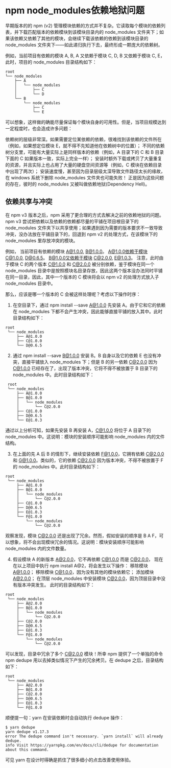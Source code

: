 
# npm node_modules依赖地狱问题
早期版本的的 npm (v2) 管理模块依赖的方式并不复杂。它读取每个模块的依赖列表，并下载匹配版本的依赖模块到该模块目录内的 node_modules 文件夹下；如果该依赖又依赖了其他的模块，会继续下载该依赖的依赖到该模块目录的 node_modules 文件夹下——如此递归执行下去，最终形成一颗庞大的依赖树。

例如，当前项目有依赖的模块 A, B, A 又依赖于模块 C, D, B 又依赖于模块 C, E，此时，项目的 node_modules 目录结构如下：
```
root
└── node_modules
    ├── A
    │   └── node_modules
    │       ├── C
    │       └── D
    └── B
        └── node_modules
            ├── C
            └── E
```

可以想象，这样做的确能尽量保证每个模块自身的可用性。但是，当项目规模达到一定程度时，也会造成许多问题：

依赖树的层级非常深。如果需要定位某依赖的依赖，很难找到该依赖的文件所在（例如，如果想定位模块 E，就不得不先知道他在依赖树中的位置）；
不同的依赖树分支里，可能有大量实际上是同样版本的依赖（例如，A 目录下的 C 和 B 目录下面的 C 如果版本一致，实际上完全一样）；
安装时额外下载或拷贝了大量重复的资源，并且实际上也占用了大量的硬盘空间资源等（例如，C 模块在依赖目录中出现了两次）；
安装速度慢，甚至因为目录层级太深导致文件路径太长的缘故，在 windows 系统下删除 node_modules 文件夹也可能失败！
正是因为这些问题的存在，彼时的 node_modules 又被叫做依赖地狱(Dependency Hell)。

## 依赖共享与冲突
在 npm v3 版本之后，npm 采用了更合理的方式去解决之前的依赖地狱的问题。npm v3 尝试把依赖以及依赖的依赖都尽量的平铺在项目根目录下的 node_modules 文件夹下以共享使用；如果遇到因为需要的版本要求不一致导致冲突，没办法放在平铺目录下的，回退到 npm v2 的处理方式，在该模块下的 node_modules 里存放冲突的模块。

例如，
当前项目有依赖的模块 A@1.0.0, B@1.0.0。 
A@1.0.0依赖于模块 C@1.0.0, D@0.6.5。 
B@1.0.0又依赖于模块 C@2.0.0, E@1.0.3。
注意，此时由于模块 C 的两个版本 C@1.0.0 和 C@2.0.0 被分别依赖，鉴于模块在同一个 node_modules 目录中是按照模块名目录存放，因此这两个版本没办法同时平铺在同一目录，因此，其中一个版本的 C 模块将会以 npm v2 的处理方式放入子 node_modules 目录中。

那么，应该是哪一个版本的 C 会被这样处理呢？考虑以下操作时序：

1. 在空目录下，通过 npm install --save A@1.0.0 先安装 A。由于它和它的依赖在 node_modules 下都不会产生冲突，因此能够直接平铺的放入其中。此时目录结构如下：
```
root
 └── node_modules
     ├── A@1.0.0
     ├── C@1.0.0
     └── D@0.6.5
```

2. 通过 npm install --save B@1.0.0 安装 B。B 自身以及它的依赖 E 也没有冲突，直接平铺放入 node_modules 下；但是 B 的另一依赖 C@2.0.0 因为 C@1.0.0 已经存在了，出现了版本冲突，它将不得不被放置于 B 目录下的 node_modules 中。此时目录结构如下：
```
 root
 └── node_modules
     ├── A@1.0.0
     ├── B@1.0.0
     │   └── node_modules
     │       └── C@2.0.0
     ├── C@1.0.0
     ├── D@0.6.5
     └── E@1.0.3
```
通过以上分析可知，如果先安装 B 再安装 A，C@1.0.0 将位于 A 目录下的 node_modules 中。这说明：模块的安装顺序可能影响 node_modules 内的文件结构。

3. 在上面的先 A 后 B 的情形下，继续安装依赖 F@1.0.0，它拥有依赖 C@2.0.0 和 G@1.0.0。类似的，它的依赖 C@2.0.0 因为版本冲突，不得不被放置于 F 的 node_modules 中。此时目录结构如下：

``` 
root
 └── node_modules
     ├── A@1.0.0
     ├── B@1.0.0
     │   └── node_modules
     │       └── C@2.0.0
     ├── C@1.0.0
     ├── D@0.6.5
     ├── E@1.0.3
     └── F@1.0.0
         └── node_modules
             └── C@2.0.0   
```
观察发现，模块 C@2.0.0 还是出现了冗余。然而，假如安装的顺序是 B A F，可以想象，将不会出现模块冗余的情况。这说明：模块安装顺序可能影响 node_modules 内的文件数量。

4. 假设模块 A 的新版本 A@2.0.0，它不再依赖 C@1.0.0 而是 C@2.0.0， 现在在以上项目中执行 npm install A@2，将会发生以下操作：
移除模块 A@1.0.0；
移除模块 C@1.0.0，因为没有其他的模块依赖它；
添加模块 A@2.0.0；
在顶层 node_modules 中安装模块 C@2.0.0，因为顶层目录中没有版本冲突发生。
此时的目录结构如下：

``` 
root
 └── node_modules
     ├── A@2.0.0
     ├── B@1.0.0
     │   └── node_modules
     │       └── C@2.0.0
     ├── C@2.0.0
     ├── D@0.6.5
     ├── E@1.0.3
     └── F@1.0.0
         └── node_modules
             └── C@2.0.0
```

可以发现，目录中冗余了多个 C@2.0.0 模块！所幸 npm 提供了一个单独的命令 npm dedupe 用以去掉类似情况下产生的冗余拷贝。在 dedupe 之后，目录结构如下：
``` 
root
 └── node_modules
     ├── A@2.0.0
     ├── B@1.0.0
     ├── C@2.0.0
     ├── D@0.6.5
     ├── E@1.0.3
     └── F@1.0.0
```

顺便提一句：yarn 在安装依赖时会自动执行 dedupe 操作：

```
$ yarn dedupe
yarn dedupe v1.17.3
error The dedupe command isn't necessary. `yarn install` will already dedupe.
info Visit https://yarnpkg.com/en/docs/cli/dedupe for documentation about this command.
```

可见 yarn 在设计时得确是抓住了很多细小的点去改善使用体验。